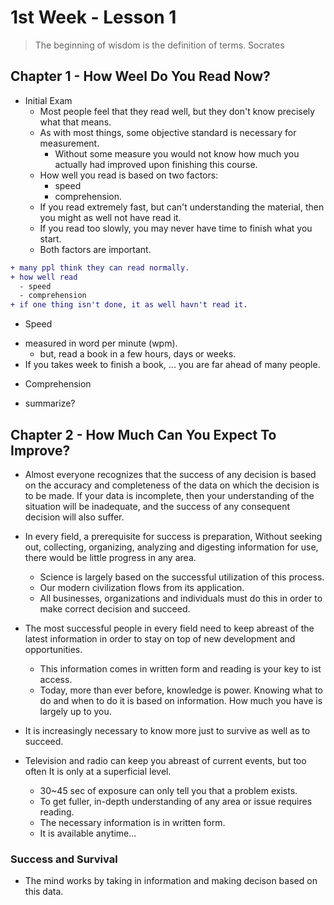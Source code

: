# 1st Week - Lesson 1
> The beginning of wisdom is the definition of terms.
> Socrates


## Chapter 1 - How Weel Do You Read Now?
* Initial Exam
  - Most people feel that they read well, but they don't know precisely what that means.
  - As with most things, some objective standard is necessary for measurement.
    - Without some measure you would not know how much you actually had improved upon finishing this course.
  - How well you read is based on two factors:
    - speed
    - comprehension.
  - If you read extremely fast, but can't understanding the material,
    then you might as well not have read it.
  - If you read too slowly, you may never have time to finish what you start.
  - Both factors are important.

``` diff
+ many ppl think they can read normally.
+ how well read 
  - speed
  - comprehension
+ if one thing isn't done, it as well havn't read it.

```


* Speed
- measured in word per minute (wpm).
  - but, read a book in a few hours, days or weeks.
- If you takes week to finish a book, ... you are far ahead of many people.


* Comprehension
- summarize?

## Chapter 2 - How Much Can You Expect To Improve?


- Almost everyone recognizes that the success of any decision is based on
  the accuracy and completeness of the data on which the decision is to be made.
  If your data is incomplete, then your understanding of the situation will be
  inadequate, and the success of any consequent decision will also suffer.

- In every field, a prerequisite for success is preparation,
  Without seeking out, collecting, organizing, analyzing and digesting information
  for use, there would be little progress in any area.
  - Science is largely based on the successful utilization of this process.
  - Our modern civilization flows from its application.
  - All businesses, organizations and individuals must do this in order to
    make correct decision and succeed.

- The most successful people in every field need to keep abreast of the latest
  information in order to stay on top of new development and opportunities.
  - This information comes in written form and reading is your key to ist access.
  - Today, more than ever before, knowledge is power. Knowing what to do and when
    to do it is based on information. How much you have is largely up to you.

- It is increasingly necessary to know more just to survive as well as to succeed.

- Television and radio can keep you abreast of current events, but too often It is
  only at a superficial level.
  - 30~45 sec of exposure can only tell you that a problem exists.
  - To get fuller, in-depth understanding of any area or issue requires reading.
  - The necessary information is in written form.
  - It is available anytime...

### Success and Survival
- The mind works by taking in information and making decison based on this data.































